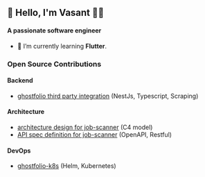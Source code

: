 ## 👋 Hello, I'm Vasant  🧑‍💻
#### A passionate software engineer </h3>

- 🌱 I’m currently learning **Flutter**.

### Open Source Contributions

#### Backend
- [ghostfolio third party integration](https://github.com/VasantSachdewa/ghostfolio-thailand/pull/2) (NestJs, Typescript, Scraping)

#### Architecture
- [architecture design for job-scanner](https://github.com/smolman800/job-scanner/pull/4) (C4 model)
- [API spec definition for job-scanner](https://github.com/smolman800/job-scanner/pull/5) (OpenAPI, Restful)

#### DevOps
- [ghostfolio-k8s](https://github.com/VasantSachdewa/ghostfolio-k8s) (Helm, Kubernetes)
  
